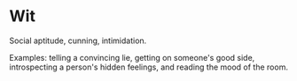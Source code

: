 # Wit

Social aptitude, cunning, intimidation.

Examples: telling a convincing lie, getting on someone's good side, introspecting a person's hidden feelings, and reading the mood of the room.
